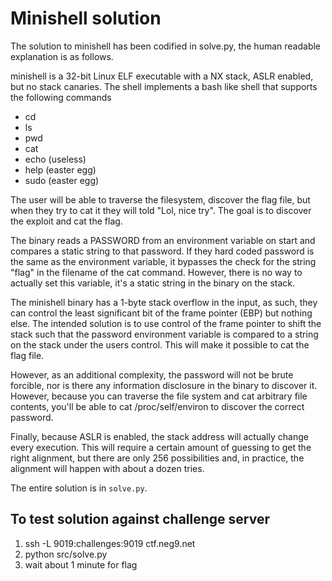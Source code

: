 

# Minishell solution

The solution to minishell has been codified in solve.py, the human readable explanation is as follows.

minishell is a 32-bit Linux ELF executable with a NX stack, ASLR enabled, but no stack canaries. 
The shell implements a bash like shell that supports the following commands
   * cd
   * ls
   * pwd
   * cat
   * echo (useless) 
   * help (easter egg)
   * sudo (easter egg)

The user will be able to traverse the filesystem, discover the flag file, but when they try to cat it
they will told "Lol, nice try". The goal is to discover the exploit and cat the flag.

The binary reads a PASSWORD from an environment variable on start and compares a static string to
that password. If they hard coded password is the same as the environment variable, it bypasses the
check for the string "flag" in the filename of the cat command. However, there is no way to actually
set this variable, it's a static string in the binary on the stack.

The minishell binary has a 1-byte stack overflow in the input, as such, they can control the least
significant bit of the frame pointer (EBP) but nothing else. The intended solution is to use control
of the frame pointer to shift the stack such that the password environment variable is compared to
a string on the stack under the users control. This will make it possible to cat the flag file.

However, as an additional complexity, the password will not be brute forcible, nor is there any information
disclosure in the binary to discover it. However, because you can traverse the file system and cat 
arbitrary file contents, you'll be able to cat /proc/self/environ to discover the correct password.

Finally, because ASLR is enabled, the stack address will actually change every execution. This will require
a certain amount of guessing to get the right alignment, but there are only 256 possibilities and, 
in practice, the alignment will happen with about a dozen tries. 

The entire solution is in `solve.py`.


## To test solution against challenge server

1. ssh -L 9019:challenges:9019 ctf.neg9.net
2. python src/solve.py   
3. wait about 1 minute for flag



